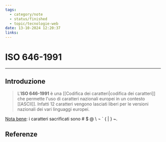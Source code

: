 ```yaml
---
tags:
  - category/note
  - status/finished
  - topic/tecnologie-web
date: 13-10-2024 12:20:37
links:
---
```

# ISO 646-1991
---
## Introduzione
> L'**ISO 646-1991** è una [[Codifica dei caratteri|codifica dei caratteri]] che permette l'uso di caratteri nazionali europei in un contesto [[ASCII]]. Infatti 12 caratteri vengono lasciati liberi per le versioni nazionali dei vari linguaggi europei.

<u>Nota bene</u>: i caratteri sacrificati sono # $ @ \\ ¬ \`  { | } ~.

## Referenze